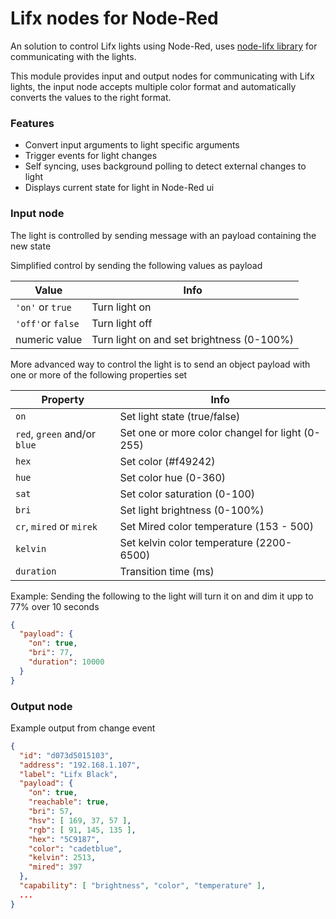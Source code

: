 # Lifx nodes for Node-Red
An solution to control Lifx lights using Node-Red, uses [node-lifx library](https://github.com/MariusRumpf/node-lifx) for communicating with the lights.

This module provides input and output nodes for communicating with Lifx lights, the input node accepts multiple color format and automatically converts the values to the right format. 

### Features
* Convert input arguments to light specific arguments
* Trigger events for light changes
* Self syncing, uses background polling to detect external changes to light
* Displays current state for light in Node-Red ui

### Input node
The light is controlled by sending message with an payload containing the new state

Simplified control by sending the following values as payload

| Value | Info |
|---|---|
| `'on'` or `true` | Turn light on |
| `'off'`or `false` | Turn light off |
| numeric value | Turn light on and set brightness (0-100%) |

More advanced way to control the light is to send an object payload with one or more of the following properties set

| Property | Info |
|---|---|
| `on` | Set light state (true/false)|
| `red`, `green` and/or `blue` | Set one or more color changel for light (0-255)|
| `hex` | Set color (#f49242) |
| `hue` | Set color hue (0-360) |
| `sat` | Set color saturation (0-100) | 
| `bri` | Set light brightness (0-100%) |
| `cr`, `mired` or `mirek` | Set Mired color temperature (153 - 500) |
| `kelvin` | Set kelvin color temperature (2200-6500) |
| `duration` | Transition time (ms) |

Example: Sending the following to the light will turn it on and dim it upp to 77% over 10 seconds

```json
{
  "payload": {
    "on": true, 
    "bri": 77,
    "duration": 10000
  }
}
```

### Output node

Example output from change event 
```json
{
  "id": "d073d5015103", 
  "address": "192.168.1.107", 
  "label": "Lifx Black", 
  "payload": { 
    "on": true, 
    "reachable": true, 
    "bri": 57, 
    "hsv": [ 169, 37, 57 ], 
    "rgb": [ 91, 145, 135 ], 
    "hex": "5C9187", 
    "color": "cadetblue", 
    "kelvin": 2513, 
    "mired": 397
  }, 
  "capability": [ "brightness", "color", "temperature" ], 
  ...
}
```
